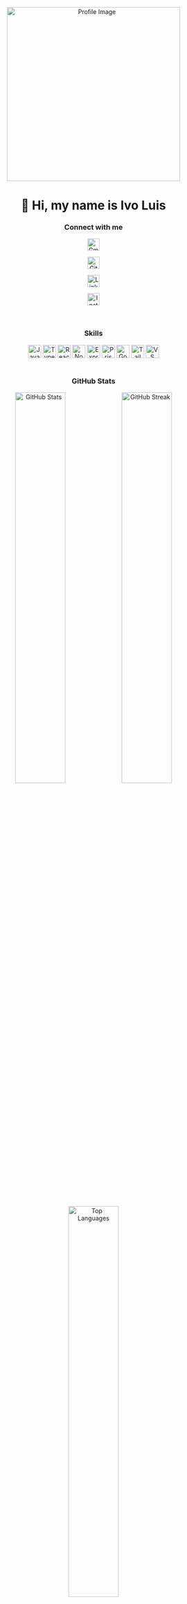 <div align="center">
  <img src="https://github.com/user-attachments/assets/9c7e4240-8e69-4f84-864a-7bb785554820" 
       alt="Profile Image" 
       width="400">
</div>

<div align="center">
  <h1>👋 Hi, my name is Ivo Luis</h1>
</div>

<h3 align="center">Connect with me</h3>
<div align="center">
  <p href="mailto:ivoluis239@gmail.com">
    <img src="https://img.shields.io/badge/Gmail-D14836?style=for-the-badge&logo=gmail&logoColor=white" height="28" alt="Gmail">
  </p>
  <p href="https://github.com/IvoL1">
    <img src="https://img.shields.io/badge/GitHub-100000?style=for-the-badge&logo=github&logoColor=white" height="28" alt="GitHub">
  </p>
  <p href="https://www.linkedin.com/in/ivo-luis/">
    <img src="https://img.shields.io/badge/LinkedIn-0077B5?style=for-the-badge&logo=linkedin&logoColor=white" height="28" alt="LinkedIn">
  </p>
  <p href="https://www.instagram.com/ilro23">
    <img src="https://img.shields.io/badge/Instagram-E4405F?style=for-the-badge&logo=instagram&logoColor=white" height="28" alt="Instagram">
  </p>
</div>

<br>

<h3 align="center">Skills</h3>
<div align="center">
  <img src="https://img.shields.io/badge/JavaScript-F7DF1C?logo=javascript&logoColor=white" height="30" alt="JavaScript">
  <img src="https://img.shields.io/badge/TypeScript-3178C6?logo=typescript&logoColor=white" height="30" alt="TypeScript">
  <img src="https://img.shields.io/badge/React-20232A?logo=react&logoColor=61DAFB" height="30" alt="React">
  <img src="https://img.shields.io/badge/Node.js-8CC84B?logo=node.js&logoColor=white" height="30" alt="Node.js">
  <img src="https://img.shields.io/badge/Express-000000?logo=express&logoColor=white" height="30" alt="Express">
  <img src="https://img.shields.io/badge/Prisma-2D3748?logo=prisma&logoColor=white" height="30" alt="Prisma">
  <img src="https://img.shields.io/badge/Go-00ADD8?logo=go&logoColor=white" height="30" alt="Go">
  <img src="https://img.shields.io/badge/Tailwind_CSS-38B2AC?logo=tailwind-css&logoColor=white" height="30" alt="Tailwind CSS">
  <img src="https://img.shields.io/badge/VS_Code-007ACC?logo=visual-studio-code&logoColor=white" height="30" alt="VS Code">
</div>

<br>


<div align="center">
  <h3 align="center">GitHub Stats</h3>
  <img width="48%" src="https://github-readme-stats.vercel.app/api?username=IvoL1&theme=react&hide_title=false&hide_rank=false&show_icons=true&include_all_commits=false&count_private=true&line_height=23" alt="GitHub Stats">
  <img width="48%" src="https://streak-stats.demolab.com/?user=IvoL1&theme=react&hide_border=false&date_format=M+j%5B%2C+Y%5D&mode=daily&hide_total_contributions=false&hide_current_streak=false&hide_longest_streak=false&card_height=200" alt="GitHub Streak">
</div>

<div align="center">
  <img width="48%" src="https://github-readme-stats.vercel.app/api/top-langs?username=IvoL1&theme=react&hide_title=false&layout=compact&langs_count=6&hide_progress=false&card_width=400" alt="Top Languages">
</div>

